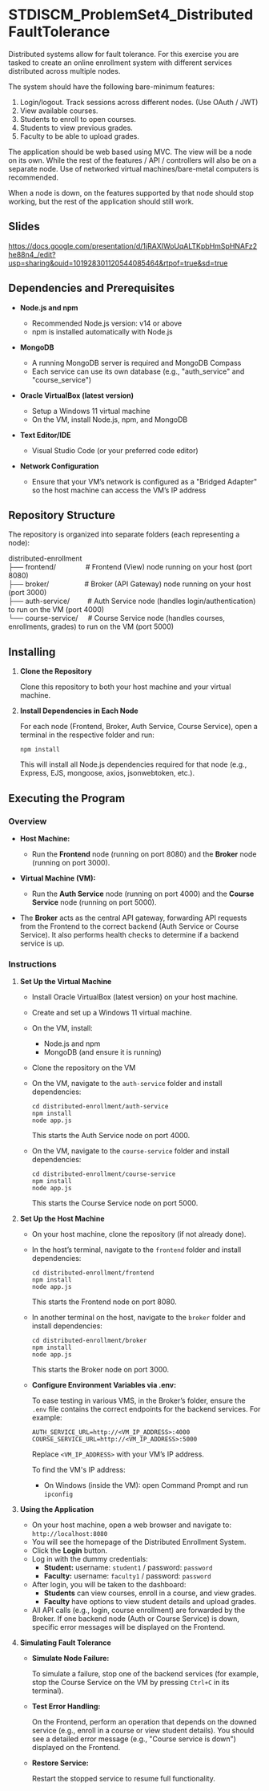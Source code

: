 # STDISCM_ProblemSet4_DistributedFaultTolerance

Distributed systems allow for fault tolerance.  For this exercise you are tasked to create an online enrollment system with different services distributed across multiple nodes.

The system should have the following bare-minimum features:

1) Login/logout. Track sessions across different nodes. (Use OAuth / JWT)
2) View available courses.
3) Students to enroll to open courses.
4) Students to view previous grades.
5) Faculty to be able to upload grades.

The application should be web based using MVC.  The view will be a node on its own.  While the rest of the features / API / controllers will also be on a separate node.
Use of networked virtual machines/bare-metal computers is recommended.

When a node is down, on the features supported by that node should stop working, but the rest of the application should still work.

## Slides
https://docs.google.com/presentation/d/1jRAXIWoUqALTKpbHmSpHNAFz2he88n4_/edit?usp=sharing&ouid=101928301120544085464&rtpof=true&sd=true

## Dependencies and Prerequisites

- **Node.js and npm**
  - Recommended Node.js version: v14 or above
  - npm is installed automatically with Node.js

- **MongoDB**
  - A running MongoDB server is required and MongoDB Compass
  - Each service can use its own database (e.g., "auth_service" and "course_service")

- **Oracle VirtualBox (latest version)**
  - Setup a Windows 11 virtual machine
  - On the VM, install Node.js, npm, and MongoDB

- **Text Editor/IDE**
  - Visual Studio Code (or your preferred code editor)

- **Network Configuration**
  - Ensure that your VM’s network is configured as a "Bridged Adapter" so the host machine can access the VM’s IP address

## Repository Structure

The repository is organized into separate folders (each representing a node):

distributed-enrollment<br>
├── frontend/&nbsp;&nbsp;&nbsp;&nbsp;&nbsp;&nbsp;&nbsp;&nbsp;&nbsp;&nbsp;
            &nbsp;&nbsp;&nbsp;&nbsp;# Frontend (View) node running on your host (port 8080)<br>
├── broker/&nbsp;&nbsp;&nbsp;&nbsp;&nbsp;&nbsp;&nbsp;&nbsp;&nbsp;&nbsp;
          &nbsp;&nbsp;&nbsp;&nbsp;&nbsp;&nbsp;&nbsp;# Broker (API Gateway) node running on your host (port 3000)<br>
├── auth-service/&nbsp;&nbsp;&nbsp;&nbsp;&nbsp;&nbsp;&nbsp;&nbsp;&nbsp;# Auth Service node (handles login/authentication) to run on the VM (port 4000)<br>
└── course-service/&nbsp;&nbsp;&nbsp;&nbsp;&nbsp;# Course Service node (handles courses, enrollments, grades) to run on the VM (port 5000)<br>

## Installing

1. **Clone the Repository**

   Clone this repository to both your host machine and your virtual machine.

2. **Install Dependencies in Each Node**

   For each node (Frontend, Broker, Auth Service, Course Service), open a terminal in the respective folder and run:
  
       npm install

   This will install all Node.js dependencies required for that node (e.g., Express, EJS, mongoose, axios, jsonwebtoken, etc.).

## Executing the Program

### Overview

- **Host Machine:**  
  - Run the **Frontend** node (running on port 8080) and the **Broker** node (running on port 3000).

- **Virtual Machine (VM):**  
  - Run the **Auth Service** node (running on port 4000) and the **Course Service** node (running on port 5000).

- The **Broker** acts as the central API gateway, forwarding API requests from the Frontend to the correct backend (Auth Service or Course Service). It also performs health checks to determine if a backend service is up.

### Instructions

1. **Set Up the Virtual Machine**

   - Install Oracle VirtualBox (latest version) on your host machine.
   - Create and set up a Windows 11 virtual machine.
   - On the VM, install:
       - Node.js and npm
       - MongoDB (and ensure it is running)
   - Clone the repository on the VM
   - On the VM, navigate to the `auth-service` folder and install dependencies:

         cd distributed-enrollment/auth-service
         npm install
         node app.js

       This starts the Auth Service node on port 4000.

   - On the VM, navigate to the `course-service` folder and install dependencies:

         cd distributed-enrollment/course-service
         npm install
         node app.js

       This starts the Course Service node on port 5000.

2. **Set Up the Host Machine**

   - On your host machine, clone the repository (if not already done).
   - In the host’s terminal, navigate to the `frontend` folder and install dependencies:

         cd distributed-enrollment/frontend
         npm install
         node app.js

       This starts the Frontend node on port 8080.

   - In another terminal on the host, navigate to the `broker` folder and install dependencies:

         cd distributed-enrollment/broker
         npm install
         node app.js

       This starts the Broker node on port 3000.

   - **Configure Environment Variables via .env:**
     
     To ease testing in various VMS, in the Broker’s folder, ensure the `.env` file contains the correct endpoints for the backend services. For example:

         AUTH_SERVICE_URL=http://<VM_IP_ADDRESS>:4000
         COURSE_SERVICE_URL=http://<VM_IP_ADDRESS>:5000

     Replace `<VM_IP_ADDRESS>` with your VM’s IP address.
     
     To find the VM's IP address:
       - On Windows (inside the VM): open Command Prompt and run `ipconfig`

3. **Using the Application**

   - On your host machine, open a web browser and navigate to:  
     `http://localhost:8080`
   - You will see the homepage of the Distributed Enrollment System.
   - Click the **Login** button.
   - Log in with the dummy credentials:
       - **Student:** username: `student1` / password: `password`
       - **Faculty:** username: `faculty1` / password: `password`
   - After login, you will be taken to the dashboard:
       - **Students** can view courses, enroll in a course, and view grades.
       - **Faculty** have options to view student details and upload grades.
   - All API calls (e.g., login, course enrollment) are forwarded by the Broker. If one backend node (Auth or Course Service) is down, specific error messages will be displayed on the Frontend.

4. **Simulating Fault Tolerance**

   - **Simulate Node Failure:**
     
     To simulate a failure, stop one of the backend services (for example, stop the Course Service on the VM by pressing `Ctrl+C` in its terminal).
     
   - **Test Error Handling:**
     
     On the Frontend, perform an operation that depends on the downed service (e.g., enroll in a course or view student details). You should see a detailed error message (e.g., "Course service is down") displayed on the Frontend.
     
   - **Restore Service:**
     
     Restart the stopped service to resume full functionality.


